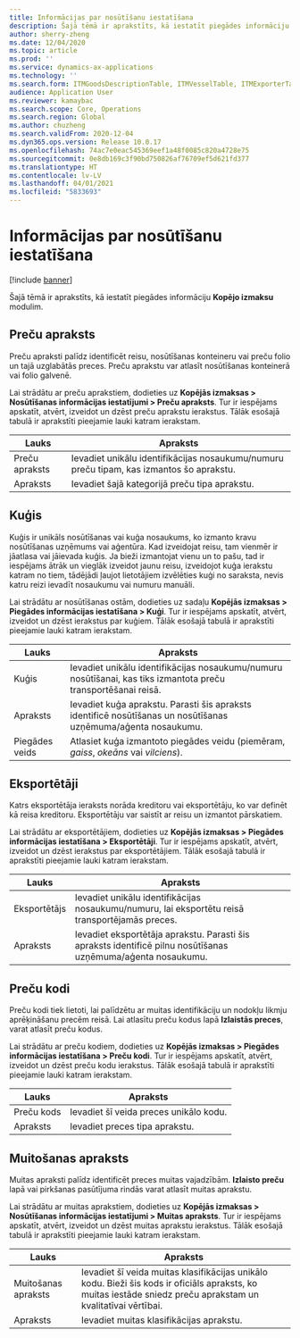 ```yaml
---
title: Informācijas par nosūtīšanu iestatīšana
description: Šajā tēmā ir aprakstīts, kā iestatīt piegādes informāciju Kopējo izmaksu modulim.
author: sherry-zheng
ms.date: 12/04/2020
ms.topic: article
ms.prod: ''
ms.service: dynamics-ax-applications
ms.technology: ''
ms.search.form: ITMGoodsDescriptionTable, ITMVesselTable, ITMExporterTable, ITMCommodityCodeTable, ITMCustomsDescription
audience: Application User
ms.reviewer: kamaybac
ms.search.scope: Core, Operations
ms.search.region: Global
ms.author: chuzheng
ms.search.validFrom: 2020-12-04
ms.dyn365.ops.version: Release 10.0.17
ms.openlocfilehash: 74ac7e0eac545369eef1a48f0085c820a4728e75
ms.sourcegitcommit: 0e8db169c3f90bd750826af76709ef5d621fd377
ms.translationtype: HT
ms.contentlocale: lv-LV
ms.lasthandoff: 04/01/2021
ms.locfileid: "5833693"
---
```

# <a name="shipping-information-setup"></a>Informācijas par nosūtīšanu iestatīšana

[!include [banner](../../includes/banner.md)]

Šajā tēmā ir aprakstīts, kā iestatīt piegādes informāciju **Kopējo izmaksu** modulim.

## <a name="description-of-goods"></a><a name="description-of-goods"></a>Preču apraksts

Preču apraksti palīdz identificēt reisu, nosūtīšanas konteineru vai preču folio un tajā uzglabātās preces. Preču aprakstu var atlasīt nosūtīšanas konteinerā vai folio galvenē.

Lai strādātu ar preču aprakstiem, dodieties uz **Kopējās izmaksas \> Nosūtīšanas informācijas iestatījumi \> Preču apraksts**. Tur ir iespējams apskatīt, atvērt, izveidot un dzēst preču aprakstu ierakstus. Tālāk esošajā tabulā ir aprakstīti pieejamie lauki katram ierakstam.

| Lauks | Apraksts |
|---|---|
| Preču apraksts | Ievadiet unikālu identifikācijas nosaukumu/numuru preču tipam, kas izmantos šo aprakstu. |
| Apraksts | Ievadiet šajā kategorijā preču tipa aprakstu. |

## <a name="vessels"></a><a name="vessels"></a>Kuģis

Kuģis ir unikāls nosūtīšanas vai kuģa nosaukums, ko izmanto kravu nosūtīšanas uzņēmums vai aģentūra. Kad izveidojat reisu, tam vienmēr ir jāatlasa vai jāievada kuģis. Ja bieži izmantojat vienu un to pašu, tad ir iespējams ātrāk un vieglāk izveidot jaunu reisu, izveidojot kuģa ierakstu katram no tiem, tādējādi ļaujot lietotājiem izvēlēties kuģi no saraksta, nevis katru reizi ievadīt nosaukumu vai numuru manuāli.

Lai strādātu ar nosūtīšanas ostām, dodieties uz sadaļu **Kopējās izmaksas \> Piegādes informācijas iestatīšana \> Kuģi**. Tur ir iespējams apskatīt, atvērt, izveidot un dzēst ierakstus par kuģiem. Tālāk esošajā tabulā ir aprakstīti pieejamie lauki katram ierakstam.

| Lauks | Apraksts |
|---|---|
| Kuģis | Ievadiet unikālu identifikācijas nosaukumu/numuru nosūtīšanai, kas tiks izmantota preču transportēšanai reisā. |
| Apraksts | Ievadiet kuģa aprakstu. Parasti šis apraksts identificē nosūtīšanas un nosūtīšanas uzņēmuma/aģenta nosaukumu. |
| Piegādes veids | Atlasiet kuģa izmantoto piegādes veidu (piemēram, _gaiss_, _okeāns_ vai _vilciens_). |

## <a name="exporters"></a>Eksportētāji

Katrs eksportētāja ieraksts norāda kreditoru vai eksportētāju, ko var definēt kā reisa kreditoru. Eksportētāju var saistīt ar reisu un izmantot pārskatiem.

Lai strādātu ar eksportētājiem, dodieties uz **Kopējās izmaksas \> Piegādes informācijas iestatīšana \> Eksportētāji**. Tur ir iespējams apskatīt, atvērt, izveidot un dzēst ierakstus par eksportētājiem. Tālāk esošajā tabulā ir aprakstīti pieejamie lauki katram ierakstam.

| Lauks | Apraksts |
|---|---|
| Eksportētājs | Ievadiet unikālu identifikācijas nosaukumu/numuru, lai eksportētu reisā transportējamās preces. |
| Apraksts | Ievadiet eksportētāja aprakstu. Parasti šis apraksts identificē pilnu nosūtīšanas uzņēmuma/aģenta nosaukumu. |

## <a name="commodity-codes"></a>Preču kodi

Preču kodi tiek lietoti, lai palīdzētu ar muitas identifikāciju un nodokļu likmju aprēķināšanu precēm reisā. Lai atlasītu preču kodus lapā **Izlaistās preces**, varat atlasīt preču kodus.

Lai strādātu ar preču kodiem, dodieties uz **Kopējās izmaksas \> Piegādes informācijas iestatīšana \> Preču kodi**. Tur ir iespējams apskatīt, atvērt, izveidot un dzēst preču kodu ierakstus. Tālāk esošajā tabulā ir aprakstīti pieejamie lauki katram ierakstam.

| Lauks | Apraksts |
|---|---|
| Preču kods | Ievadiet šī veida preces unikālo kodu. |
| Apraksts | Ievadiet preces tipa aprakstu. |

## <a name="customs-description"></a>Muitošanas apraksts

Muitas apraksti palīdz identificēt preces muitas vajadzībām. **Izlaisto preču** lapā vai pirkšanas pasūtījuma rindās varat atlasīt muitas aprakstu.

Lai strādātu ar muitas aprakstiem, dodieties uz **Kopējās izmaksas \> Nosūtīšanas informācijas iestatījumi \> Muitas apraksts**. Tur ir iespējams apskatīt, atvērt, izveidot un dzēst muitas aprakstu ierakstus. Tālāk esošajā tabulā ir aprakstīti pieejamie lauki katram ierakstam.

| Lauks | Apraksts |
|---|---|
| Muitošanas apraksts | Ievadiet šī veida muitas klasifikācijas unikālo kodu. Bieži šis kods ir oficiāls apraksts, ko muitas iestāde sniedz preču aprakstam un kvalitatīvai vērtībai. |
| Apraksts | Ievadiet muitas klasifikācijas aprakstu. |
